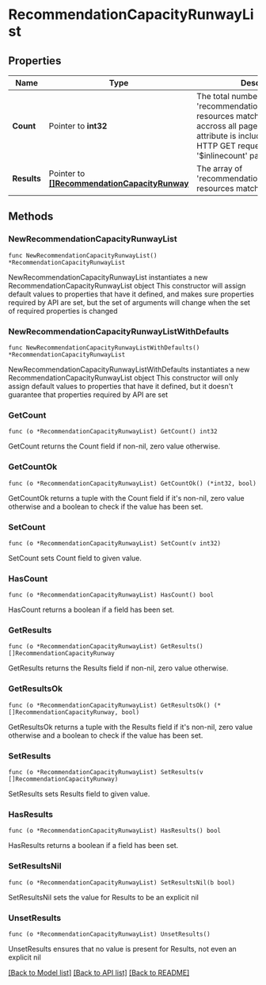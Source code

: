 # RecommendationCapacityRunwayList

## Properties

Name | Type | Description | Notes
------------ | ------------- | ------------- | -------------
**Count** | Pointer to **int32** | The total number of &#39;recommendation.CapacityRunway&#39; resources matching the request, accross all pages. The &#39;Count&#39; attribute is included when the HTTP GET request includes the &#39;$inlinecount&#39; parameter. | [optional] 
**Results** | Pointer to [**[]RecommendationCapacityRunway**](RecommendationCapacityRunway.md) | The array of &#39;recommendation.CapacityRunway&#39; resources matching the request. | [optional] 

## Methods

### NewRecommendationCapacityRunwayList

`func NewRecommendationCapacityRunwayList() *RecommendationCapacityRunwayList`

NewRecommendationCapacityRunwayList instantiates a new RecommendationCapacityRunwayList object
This constructor will assign default values to properties that have it defined,
and makes sure properties required by API are set, but the set of arguments
will change when the set of required properties is changed

### NewRecommendationCapacityRunwayListWithDefaults

`func NewRecommendationCapacityRunwayListWithDefaults() *RecommendationCapacityRunwayList`

NewRecommendationCapacityRunwayListWithDefaults instantiates a new RecommendationCapacityRunwayList object
This constructor will only assign default values to properties that have it defined,
but it doesn't guarantee that properties required by API are set

### GetCount

`func (o *RecommendationCapacityRunwayList) GetCount() int32`

GetCount returns the Count field if non-nil, zero value otherwise.

### GetCountOk

`func (o *RecommendationCapacityRunwayList) GetCountOk() (*int32, bool)`

GetCountOk returns a tuple with the Count field if it's non-nil, zero value otherwise
and a boolean to check if the value has been set.

### SetCount

`func (o *RecommendationCapacityRunwayList) SetCount(v int32)`

SetCount sets Count field to given value.

### HasCount

`func (o *RecommendationCapacityRunwayList) HasCount() bool`

HasCount returns a boolean if a field has been set.

### GetResults

`func (o *RecommendationCapacityRunwayList) GetResults() []RecommendationCapacityRunway`

GetResults returns the Results field if non-nil, zero value otherwise.

### GetResultsOk

`func (o *RecommendationCapacityRunwayList) GetResultsOk() (*[]RecommendationCapacityRunway, bool)`

GetResultsOk returns a tuple with the Results field if it's non-nil, zero value otherwise
and a boolean to check if the value has been set.

### SetResults

`func (o *RecommendationCapacityRunwayList) SetResults(v []RecommendationCapacityRunway)`

SetResults sets Results field to given value.

### HasResults

`func (o *RecommendationCapacityRunwayList) HasResults() bool`

HasResults returns a boolean if a field has been set.

### SetResultsNil

`func (o *RecommendationCapacityRunwayList) SetResultsNil(b bool)`

 SetResultsNil sets the value for Results to be an explicit nil

### UnsetResults
`func (o *RecommendationCapacityRunwayList) UnsetResults()`

UnsetResults ensures that no value is present for Results, not even an explicit nil

[[Back to Model list]](../README.md#documentation-for-models) [[Back to API list]](../README.md#documentation-for-api-endpoints) [[Back to README]](../README.md)


